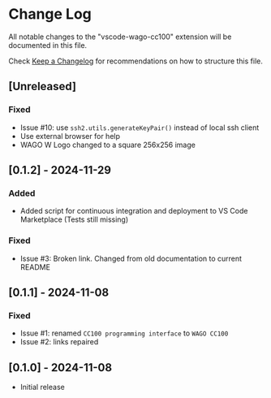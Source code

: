 # Change Log

All notable changes to the "vscode-wago-cc100" extension will be documented in this file.

Check [Keep a Changelog](http://keepachangelog.com/) for recommendations on how to structure this file.

## [Unreleased]

### Fixed
- Issue #10: use `ssh2.utils.generateKeyPair()` instead of local ssh client
- Use external browser for help
- WAGO W Logo changed to a square 256x256 image

## [0.1.2] - 2024-11-29

### Added
- Added script for continuous integration and deployment to VS Code Marketplace
  (Tests still missing)

### Fixed
- Issue #3: Broken link. Changed from old documentation to current README

## [0.1.1] - 2024-11-08

### Fixed
- Issue #1: renamed `CC100 programming interface` to `WAGO CC100`
- Issue #2: links repaired

## [0.1.0] - 2024-11-08

- Initial release
